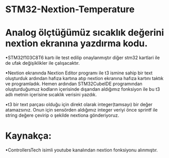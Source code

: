 # STM32-Nextion-Temperature

# Analog ölçtüğümüz sıcaklık değerini nextion ekranına yazdırma kodu.
•STM32f103C8T6 kartı ile test edilip onaylanmıştır diğer stm32 kartlari ile de ufak değişiklikler ile çalışacaktır.

•Nextion ekranında Nextion Editor programı ile t3 ismine sahip bir text oluşturduk ardından hafıza kartına atıp nextion ekranına hafıza kartını taktık ve programladık. Hemen ardından STM32CubeIDE programından oluşturduğumuz kodların içerisinde dışarıdan aldığımız fonksiyon ile bu t3 adlı metnin içerisine sıcaklık verisini yazdık.

•t3 bir text parçası olduğu için direkt olarak integer(tamsayı) bir değer atamazsınız. Onun için sensörden aldığımız integer veriyi önce sprintf ile string değere çevirip o şekilde nextiona gönderiyoruz.




# Kaynakça:
•ControllersTech isimli youtube kanalından nextion fonksiyonu alınmıştır.
